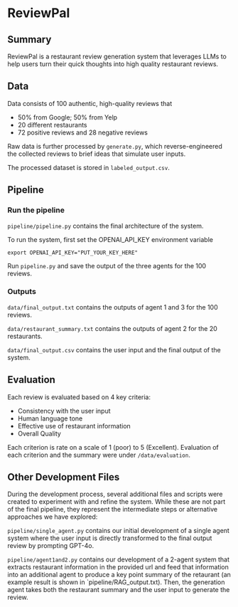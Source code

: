 # ReviewPal

## Summary

ReviewPal is a restaurant review generation system that leverages LLMs to help users turn their quick thoughts into high quality restaurant reviews.

## Data

Data consists of 100 authentic, high-quality reviews that

- 50% from Google; 50% from Yelp
- 20 different restaurants
- 72 positive reviews and 28 negative reviews

Raw data is further processed by `generate.py`, which reverse-engineered the collected reviews to brief ideas that simulate user inputs.

The processed dataset is stored in `labeled_output.csv`.

## Pipeline

### Run the pipeline

`pipeline/pipeline.py` contains the final architecture of the system.

To run the system, first set the OPENAI_API_KEY environment variable

```linux
export OPENAI_API_KEY="PUT_YOUR_KEY_HERE"
```

Run `pipeline.py` and save the output of the three agents for the 100 reviews.

### Outputs

`data/final_output.txt` contains the outputs of agent 1 and 3 for the 100 reviews.

`data/restaurant_summary.txt` contains the outputs of agent 2 for the 20 restaurants.

`data/final_output.csv` contains the user input and the final output of the system.

## Evaluation

Each review is evaluated based on 4 key criteria:

- Consistency with the user input
- Human language tone
- Effective use of restaurant information
- Overall Quality

Each criterion is rate on a scale of 1 (poor) to 5 (Excellent). Evaluation of each criterion and the summary were under `/data/evaluation`.

## Other Development Files
During the development process, several additional files and scripts were created to experiment with and refine the system. While these are not part of the final pipeline, they represent the intermediate steps or alternative approaches we have explored:

`pipeline/single_agent.py` contains our initial development of a single agent system where the user input is directly transformed to the final output review by prompting GPT-4o.

`pipeline/agent1and2.py` contains our development of a 2-agent system that extracts restaurant information in the provided url and feed that information into an additional agent to produce a key point summary of the retaurant (an example result is shown in `pipeline/RAG_output.txt). Then, the generation agent takes both the restaurant summary and the user input to generate the review. 
